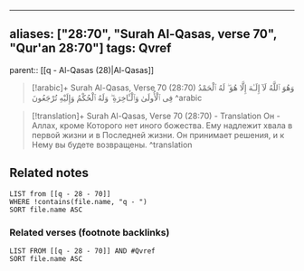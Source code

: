 
---
aliases: ["28:70", "Surah Al-Qasas, verse 70", "Qur'an 28:70"]
tags: Qvref
---

parent:: [[q - Al-Qasas (28)|Al-Qasas]]

> [!arabic]+ Surah Al-Qasas, Verse 70 (28:70)
> <span class="quran-arabic">وَهُوَ ٱللَّهُ لَآ إِلَـٰهَ إِلَّا هُوَ ۖ لَهُ ٱلْحَمْدُ فِى ٱلْأُولَىٰ وَٱلْـَٔاخِرَةِ ۖ وَلَهُ ٱلْحُكْمُ وَإِلَيْهِ تُرْجَعُونَ</span>
^arabic

> [!translation]+ Surah Al-Qasas, Verse 70 (28:70) - Translation
> Он - Аллах, кроме Которого нет иного божества. Ему надлежит хвала в первой жизни и в Последней жизни. Он принимает решения, и к Нему вы будете возвращены.
^translation



## Related notes
```dataview
LIST from [[q - 28 - 70]]
WHERE !contains(file.name, "q - ")
SORT file.name ASC
```

### Related verses (footnote backlinks)
```dataview
LIST FROM [[q - 28 - 70]] AND #Qvref
SORT file.name ASC
```

